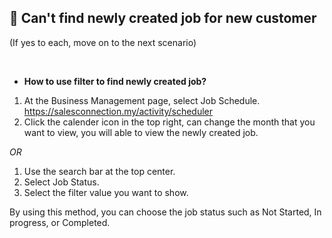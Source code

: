 
## 🔑 Can't find newly created job for new customer
<aside>
(If yes to each, move on to the next scenario)
    
<br> <!-- Adding one line space -->

- **How to use filter to find newly created job?**<br>

1. At the Business Management page, select Job Schedule.<br>
   https://salesconnection.my/activity/scheduler
2. Click the calender icon in the top right, can change the month that you want to view, you will able to view the newly created job.<br>

*OR* <br>

1. Use the search bar at the top center.
2. Select Job Status.
3. Select the filter value you want to show.<br>

By using this method, you can choose the job status such as Not Started, In progress, or Completed.
